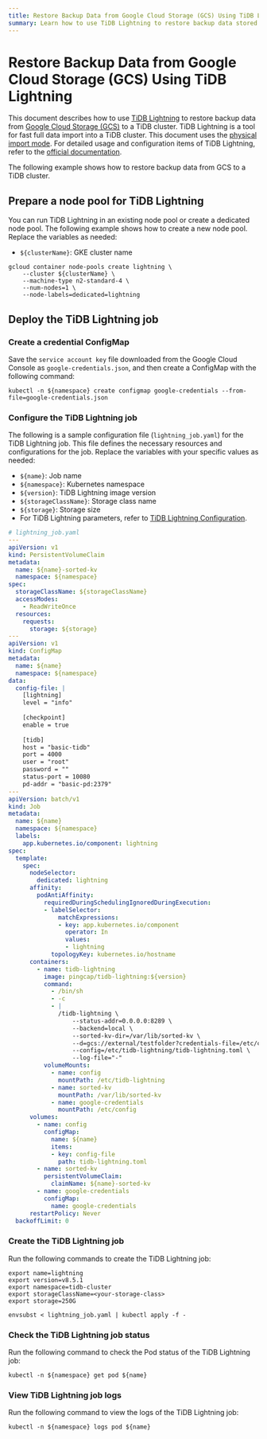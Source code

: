 ```yaml
---
title: Restore Backup Data from Google Cloud Storage (GCS) Using TiDB Lightning
summary: Learn how to use TiDB Lightning to restore backup data stored in Google Cloud Storage (GCS) to a TiDB cluster.
---
```


# Restore Backup Data from Google Cloud Storage (GCS) Using TiDB Lightning

This document describes how to use [TiDB Lightning](https://docs.pingcap.com/tidb/stable/tidb-lightning-overview/) to restore backup data from [Google Cloud Storage (GCS)](https://cloud.google.com/storage/docs/) to a TiDB cluster. TiDB Lightning is a tool for fast full data import into a TiDB cluster. This document uses the [physical import mode](https://docs.pingcap.com/tidb/stable/tidb-lightning-physical-import-mode/). For detailed usage and configuration items of TiDB Lightning, refer to the [official documentation](https://docs.pingcap.com/tidb/stable/tidb-lightning-overview/).

The following example shows how to restore backup data from GCS to a TiDB cluster.

## Prepare a node pool for TiDB Lightning

You can run TiDB Lightning in an existing node pool or create a dedicated node pool. The following example shows how to create a new node pool. Replace the variables as needed:

- `${clusterName}`: GKE cluster name

```shell
gcloud container node-pools create lightning \
    --cluster ${clusterName} \
    --machine-type n2-standard-4 \
    --num-nodes=1 \
    --node-labels=dedicated=lightning
```

## Deploy the TiDB Lightning job

### Create a credential ConfigMap

Save the `service account key` file downloaded from the Google Cloud Console as `google-credentials.json`, and then create a ConfigMap with the following command:

```shell
kubectl -n ${namespace} create configmap google-credentials --from-file=google-credentials.json
```

### Configure the TiDB Lightning job

The following is a sample configuration file (`lightning_job.yaml`) for the TiDB Lightning job. This file defines the necessary resources and configurations for the job. Replace the variables with your specific values as needed:

- `${name}`: Job name
- `${namespace}`: Kubernetes namespace
- `${version}`: TiDB Lightning image version
- `${storageClassName}`: Storage class name
- `${storage}`: Storage size
- For TiDB Lightning parameters, refer to [TiDB Lightning Configuration](https://docs.pingcap.com/tidb/stable/tidb-lightning-configuration/).

```yaml
# lightning_job.yaml
---
apiVersion: v1
kind: PersistentVolumeClaim
metadata:
  name: ${name}-sorted-kv
  namespace: ${namespace}
spec:
  storageClassName: ${storageClassName}
  accessModes:
    - ReadWriteOnce
  resources:
    requests:
      storage: ${storage}
---
apiVersion: v1
kind: ConfigMap
metadata:
  name: ${name}
  namespace: ${namespace}
data:
  config-file: |
    [lightning]
    level = "info"
    
    [checkpoint]
    enable = true
  
    [tidb]
    host = "basic-tidb"
    port = 4000
    user = "root"
    password = ""
    status-port = 10080
    pd-addr = "basic-pd:2379"
---
apiVersion: batch/v1
kind: Job
metadata:
  name: ${name}
  namespace: ${namespace}
  labels:
    app.kubernetes.io/component: lightning
spec:
  template:
    spec:
      nodeSelector:
        dedicated: lightning
      affinity:
        podAntiAffinity:
          requiredDuringSchedulingIgnoredDuringExecution:
          - labelSelector:
              matchExpressions:
              - key: app.kubernetes.io/component
                operator: In
                values:
                - lightning
            topologyKey: kubernetes.io/hostname
      containers:
        - name: tidb-lightning
          image: pingcap/tidb-lightning:${version}
          command:
            - /bin/sh
            - -c
            - |
              /tidb-lightning \
                  --status-addr=0.0.0.0:8289 \
                  --backend=local \
                  --sorted-kv-dir=/var/lib/sorted-kv \
                  --d=gcs://external/testfolder?credentials-file=/etc/config/google-credentials.json \
                  --config=/etc/tidb-lightning/tidb-lightning.toml \
                  --log-file="-"
          volumeMounts:
            - name: config
              mountPath: /etc/tidb-lightning
            - name: sorted-kv
              mountPath: /var/lib/sorted-kv
            - name: google-credentials
              mountPath: /etc/config
      volumes:
        - name: config
          configMap:
            name: ${name}
            items:
            - key: config-file
              path: tidb-lightning.toml
        - name: sorted-kv
          persistentVolumeClaim:
            claimName: ${name}-sorted-kv
        - name: google-credentials
          configMap:
            name: google-credentials
      restartPolicy: Never
  backoffLimit: 0
```

### Create the TiDB Lightning job

Run the following commands to create the TiDB Lightning job:

```shell
export name=lightning
export version=v8.5.1
export namespace=tidb-cluster
export storageClassName=<your-storage-class>
export storage=250G

envsubst < lightning_job.yaml | kubectl apply -f -
```

### Check the TiDB Lightning job status

Run the following command to check the Pod status of the TiDB Lightning job:

```shell
kubectl -n ${namespace} get pod ${name}
```

### View TiDB Lightning job logs

Run the following command to view the logs of the TiDB Lightning job:

```shell
kubectl -n ${namespace} logs pod ${name}
```